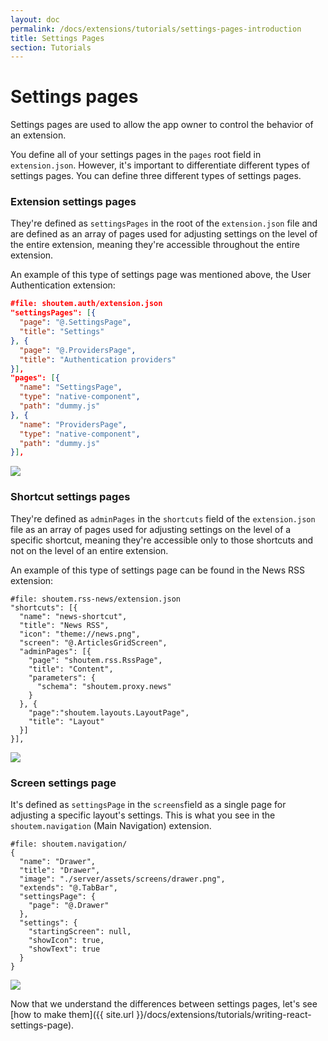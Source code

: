 ```yaml
---
layout: doc
permalink: /docs/extensions/tutorials/settings-pages-introduction
title: Settings Pages
section: Tutorials
---
```


# Settings pages

Settings pages are used to allow the app owner to control the behavior of an extension.

You define all of your settings pages in the `pages` root field in `extension.json`. However, it's important to differentiate different types of settings pages. You can define three different types of settings pages.
<br/>

### Extension settings pages

They're defined as `settingsPages` in the root of the `extension.json` file and are defined as an array of pages used for adjusting settings on the level of the entire extension, meaning they're accessible throughout the entire extension.

An example of this type of settings page was mentioned above, the User Authentication extension:

```JSON
#file: shoutem.auth/extension.json
"settingsPages": [{
  "page": "@.SettingsPage",
  "title": "Settings"
}, {
  "page": "@.ProvidersPage",
  "title": "Authentication providers"
}],
"pages": [{
  "name": "SettingsPage",
  "type": "native-component",
  "path": "dummy.js"
}, {
  "name": "ProvidersPage",
  "type": "native-component",
  "path": "dummy.js"
}],
```

<p class="image">
<img src='{{ site.url }}/img/tutorials/writting-settings-page/extension-settings-page.png'/>
</p>

### Shortcut settings pages

They're defined as `adminPages` in the `shortcuts` field of the `extension.json` file as an array of pages used for adjusting settings on the level of a specific shortcut, meaning they're accessible only to those shortcuts and not on the level of an entire extension.

An example of this type of settings page can be found in the News RSS extension:

```JSON{6-11}
#file: shoutem.rss-news/extension.json
"shortcuts": [{
  "name": "news-shortcut",
  "title": "News RSS",
  "icon": "theme://news.png",
  "screen": "@.ArticlesGridScreen",
  "adminPages": [{
    "page": "shoutem.rss.RssPage",
    "title": "Content",
    "parameters": {
      "schema": "shoutem.proxy.news"
    }
  }, {
    "page":"shoutem.layouts.LayoutPage",
    "title": "Layout"
  }]
}],
```

<p class="image">
<img src='{{ site.url }}/img/tutorials/writting-settings-page/shortcut-settings-page.png'/>
</p>

### Screen settings page

It's defined as `settingsPage` in the `screens`field as a single page for adjusting a specific layout's settings. This is what you see in the `shoutem.navigation` (Main Navigation) extension.

```JSON{}
#file: shoutem.navigation/
{
  "name": "Drawer",
  "title": "Drawer",
  "image": "./server/assets/screens/drawer.png",
  "extends": "@.TabBar",
  "settingsPage": {
    "page": "@.Drawer"
  },
  "settings": {
    "startingScreen": null,
    "showIcon": true,
    "showText": true
  }
}
```

<p class="image">
<img src='{{ site.url }}/img/tutorials/writting-settings-page/screen-settings-page.png'/>
</p>

Now that we understand the differences between settings pages, let's see [how to make them]({{ site.url }}/docs/extensions/tutorials/writing-react-settings-page).
